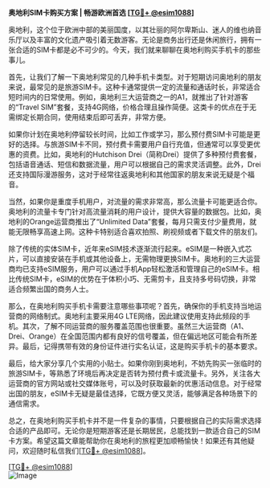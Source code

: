 **奥地利SIM卡购买方案 | 畅游欧洲首选 [[TG💪+ @esim1088](https://t.me/s/esim1088)]**

奥地利，这个位于欧洲中部的美丽国度，以其壮丽的阿尔卑斯山、迷人的维也纳音乐厅以及丰富的文化遗产吸引着无数游客。无论是商务出行还是休闲旅行，拥有一张合适的SIM卡都是必不可少的。今天，我们就来聊聊在奥地利购买手机卡的那些事儿。

首先，让我们了解一下奥地利常见的几种手机卡类型。对于短期访问奥地利的朋友来说，最常见的是旅游SIM卡。这种卡通常提供一定的流量和通话时长，非常适合短时间内的日常使用。例如，奥地利三大运营商之一的A1，就推出了针对游客的“Travel SIM”套餐，支持4G网络，价格合理且操作简便。这类卡的优点在于无需绑定长期合同，使用结束后即可丢弃，非常方便。

如果你计划在奥地利停留较长时间，比如工作或学习，那么预付费SIM卡可能是更好的选择。与旅游SIM卡不同，预付费卡需要用户自行充值，但通常可以享受更优惠的资费。比如，奥地利的Hutchison Drei（简称Drei）提供了多种预付费套餐，包括语音通话、短信和数据流量，用户可以根据自己的需求灵活调整。此外，Drei还支持国际漫游服务，这对于经常往返奥地利和其他国家的朋友来说无疑是个福音。

当然，如果你是重度手机用户，对流量的需求非常高，那么流量卡可能更适合你。奥地利的流量卡专门针对高流量消耗的用户设计，提供大容量的数据包。比如，奥地利的Orange运营商推出了“Unlimited Data”套餐，每月只需支付少量费用，就能无限畅享高速上网。这种卡特别适合喜欢拍照、刷视频或者下载文件的朋友们。

除了传统的实体SIM卡，近年来eSIM技术逐渐流行起来。eSIM是一种嵌入式芯片，可以直接安装在手机或其他设备上，无需物理更换SIM卡。奥地利的三大运营商均已支持eSIM服务，用户可以通过手机App轻松激活和管理自己的eSIM卡。相比传统SIM卡，eSIM的优势在于体积小巧、无需剪卡，且支持多号码切换，非常适合频繁出国的商务人士。

那么，在奥地利购买手机卡需要注意哪些事项呢？首先，确保你的手机支持当地运营商的网络制式。奥地利主要采用4G LTE网络，因此建议使用支持此频段的手机。其次，了解不同运营商的服务覆盖范围也很重要。虽然三大运营商（A1、Drei、Orange）在全国范围内都有良好的信号覆盖，但在偏远地区可能会有所差异。最后，记得携带有效的身份证件进行实名认证，这是购买手机卡的基本要求。

最后，给大家分享几个实用的小贴士。如果你刚到奥地利，不妨先购买一张临时的旅游SIM卡，等熟悉了环境后再决定是否转为预付费卡或流量卡。另外，关注各大运营商的官方网站或社交媒体账号，可以及时获取最新的优惠活动信息。对于经常出国的朋友，eSIM卡无疑是最佳选择，它既方便又灵活，能够满足各种场景下的通信需求。

总之，在奥地利购买手机卡并不是一件复杂的事情，只要根据自己的实际需求选择合适的产品即可。无论你是短期游客还是长期居民，总能找到一款适合自己的SIM卡方案。希望这篇文章能帮助你在奥地利的旅程更加顺畅愉快！如果还有其他疑问，欢迎随时私信我们[[TG💪+ @esim1088](https://t.me/s/esim1088)]。

[[TG💪+ @esim1088](https://t.me/s/esim1088)]  
![Image](https://i.postimg.cc/4NQfJmqS/Snipaste-2025-05-13-00-14-12.png)